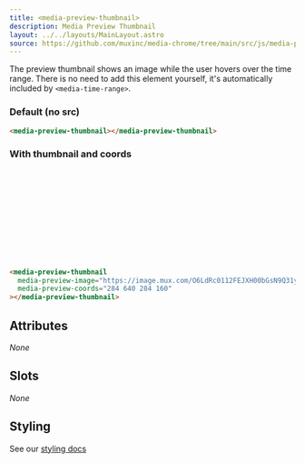 ```yaml
---
title: <media-preview-thumbnail>
description: Media Preview Thumbnail
layout: ../../layouts/MainLayout.astro
source: https://github.com/muxinc/media-chrome/tree/main/src/js/media-preview-thumbnail.js
---
```


The preview thumbnail shows an image while the user hovers over the time range.
There is no need to add this element yourself, it's automatically included by `<media-time-range>`.

<style>
  media-preview-thumbnail {
    display: block;
  }

  media-preview-thumbnail[media-preview-image] {
    height: 160px;
  }
</style>

<h3>Default (no src)</h3>

<media-preview-thumbnail></media-preview-thumbnail>

```html
<media-preview-thumbnail></media-preview-thumbnail>
```

<h3>With thumbnail and coords</h3>

<media-preview-thumbnail
  media-preview-image="https://image.mux.com/O6LdRc0112FEJXH00bGsN9Q31yu5EIVHTgjTKRkKtEq1k/storyboard.jpg"
  media-preview-coords="284 640 284 160"></media-preview-thumbnail>

```html
<media-preview-thumbnail
  media-preview-image="https://image.mux.com/O6LdRc0112FEJXH00bGsN9Q31yu5EIVHTgjTKRkKtEq1k/storyboard.jpg"
  media-preview-coords="284 640 284 160"
></media-preview-thumbnail>
```

## Attributes

_None_

## Slots

_None_

## Styling

See our [styling docs](./styling#Buttons)

